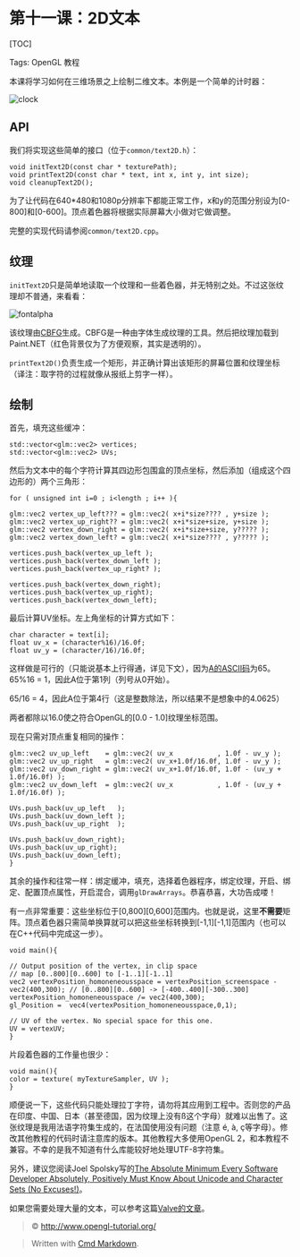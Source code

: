 第十一课：2D文本
===
[TOC]

Tags: OpenGL 教程

本课将学习如何在三维场景之上绘制二维文本。本例是一个简单的计时器：

![clock](http://www.opengl-tutorial.org/assets/images/tuto-11-2d-text/clock.png)

API
---
我们将实现这些简单的接口（位于`common/text2D.h`）：

```
void initText2D(const char * texturePath);
void printText2D(const char * text, int x, int y, int size);
void cleanupText2D();
```
为了让代码在640\*480和1080p分辨率下都能正常工作，x和y的范围分别设为[0-800]和[0-600]。顶点着色器将根据实际屏幕大小做对它做调整。

完整的实现代码请参阅`common/text2D.cpp`。

纹理
---
`initText2D`只是简单地读取一个纹理和一些着色器，并无特别之处。不过这张纹理却不普通，来看看：

![fontalpha](http://www.opengl-tutorial.org/assets/images/tuto-11-2d-text/fontalpha.png)

该纹理由[CBFG](http://www.codehead.co.uk/cbfg/)生成。CBFG是一种由字体生成纹理的工具。然后把纹理加载到Paint.NET（红色背景仅为了方便观察，其实是透明的）。

`printText2D()`负责生成一个矩形，并正确计算出该矩形的屏幕位置和纹理坐标（译注：取字符的过程就像从报纸上剪字一样）。

绘制
---
首先，填充这些缓冲：

```
std::vector<glm::vec2> vertices;
std::vector<glm::vec2> UVs;
```
然后为文本中的每个字符计算其四边形包围盒的顶点坐标，然后添加（组成这个四边形的）两个三角形：

```
for ( unsigned int i=0 ; i<length ; i++ ){

glm::vec2 vertex_up_left??? = glm::vec2( x+i*size???? , y+size );
glm::vec2 vertex_up_right?? = glm::vec2( x+i*size+size, y+size );
glm::vec2 vertex_down_right = glm::vec2( x+i*size+size, y????? );
glm::vec2 vertex_down_left? = glm::vec2( x+i*size???? , y????? );

vertices.push_back(vertex_up_left );
vertices.push_back(vertex_down_left );
vertices.push_back(vertex_up_right? );

vertices.push_back(vertex_down_right);
vertices.push_back(vertex_up_right);
vertices.push_back(vertex_down_left);
```
最后计算UV坐标。左上角坐标的计算方式如下：

```
char character = text[i];
float uv_x = (character%16)/16.0f;
float uv_y = (character/16)/16.0f;
```
这样做是可行的（只能说基本上行得通，详见下文），因为[A的ASCII码](http://www.asciitable.com/)为65。
65%16 = 1，因此A位于第1列（列号从0开始）。

65/16 = 4，因此A位于第4行（这是整数除法，所以结果不是想象中的4.0625）

两者都除以16.0使之符合OpenGL的[0.0 - 1.0]纹理坐标范围。

现在只需对顶点重复相同的操作：

```
glm::vec2 uv_up_left    = glm::vec2( uv_x           , 1.0f - uv_y );
glm::vec2 uv_up_right   = glm::vec2( uv_x+1.0f/16.0f, 1.0f - uv_y );
glm::vec2 uv_down_right = glm::vec2( uv_x+1.0f/16.0f, 1.0f - (uv_y + 1.0f/16.0f) );
glm::vec2 uv_down_left  = glm::vec2( uv_x           , 1.0f - (uv_y + 1.0f/16.0f) );

UVs.push_back(uv_up_left   );
UVs.push_back(uv_down_left );
UVs.push_back(uv_up_right  );

UVs.push_back(uv_down_right);
UVs.push_back(uv_up_right);
UVs.push_back(uv_down_left);
}
```
其余的操作和往常一样：绑定缓冲，填充，选择着色器程序，绑定纹理，开启、绑定、配置顶点属性，开启混合，调用`glDrawArrays`。恭喜恭喜，大功告成喽！

有一点非常重要：这些坐标位于[0,800][0,600]范围内。也就是说，这里**不需要**矩阵。顶点着色器只需简单换算就可以把这些坐标转换到[-1,1][-1,1]范围内（也可以在C++代码中完成这一步）。

```
void main(){

// Output position of the vertex, in clip space
// map [0..800][0..600] to [-1..1][-1..1]
vec2 vertexPosition_homoneneousspace = vertexPosition_screenspace - vec2(400,300); // [0..800][0..600] -> [-400..400][-300..300]
vertexPosition_homoneneousspace /= vec2(400,300);
gl_Position =  vec4(vertexPosition_homoneneousspace,0,1);

// UV of the vertex. No special space for this one.
UV = vertexUV;
}
```

片段着色器的工作量也很少：

```
void main(){
color = texture( myTextureSampler, UV );
}
```
顺便说一下，这些代码只能处理拉丁字符，请勿将其应用到工程中。否则您的产品在印度、中国、日本（甚至德国，因为纹理上没有ß这个字母）就难以出售了。这张纹理是我用法语字符集生成的，在法国使用没有问题（注意 é, à, ç等字母）。修改其他教程的代码时请注意库的版本。其他教程大多使用OpenGL 2，和本教程不兼容。不幸的是我不知道有什么库能较好地处理UTF-8字符集。

另外，建议您阅读Joel Spolsky写的[The Absolute Minimum Every Software Developer Absolutely, Positively Must Know About Unicode and Character Sets (No Excuses!)](http://www.joelonsoftware.com/articles/Unicode.html)。

如果您需要处理大量的文本，可以参考这篇[Valve的文章](http://www.valvesoftware.com/publications/2007/SIGGRAPH2007_AlphaTestedMagnification.pdf)。

> &copy; http://www.opengl-tutorial.org/

> Written with [Cmd Markdown](https://www.zybuluo.com/mdeditor).